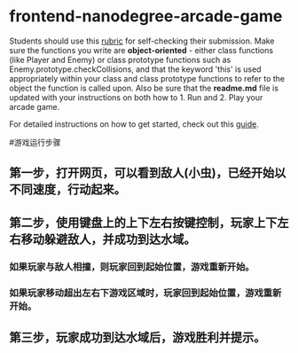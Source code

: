 frontend-nanodegree-arcade-game
===============================

Students should use this [rubric](https://review.udacity.com/#!/projects/2696458597/rubric) for self-checking their submission. Make sure the functions you write are **object-oriented** - either class functions (like Player and Enemy) or class prototype functions such as Enemy.prototype.checkCollisions, and that the keyword 'this' is used appropriately within your class and class prototype functions to refer to the object the function is called upon. Also be sure that the **readme.md** file is updated with your instructions on both how to 1. Run and 2. Play your arcade game.

For detailed instructions on how to get started, check out this [guide](https://docs.google.com/document/d/1v01aScPjSWCCWQLIpFqvg3-vXLH2e8_SZQKC8jNO0Dc/pub?embedded=true).

#游戏运行步骤
## 第一步，打开网页，可以看到敌人(小虫)，已经开始以不同速度，行动起来。

## 第二步，使用键盘上的上下左右按键控制，玩家上下左右移动躲避敌人，并成功到达水域。

### 如果玩家与敌人相撞，则玩家回到起始位置，游戏重新开始。
### 如果玩家移动超出左右下游戏区域时，玩家回到起始位置，游戏重新开始。

## 第三步，玩家成功到达水域后，游戏胜利并提示。